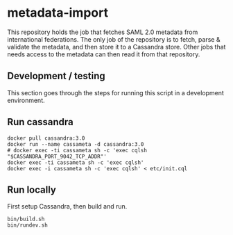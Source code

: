 # metadata-import

This repository holds the job that fetches SAML 2.0 metadata from international federations. The only job of the repository is to fetch, parse & validate the metadata, and then store it to a Cassandra store. Other jobs that needs access to the metadata can then read it from that repository.

## Development / testing

This section goes through the steps for running this script in a development environment.

## Run cassandra

```
docker pull cassandra:3.0
docker run --name cassameta -d cassandra:3.0
# docker exec -ti cassameta sh -c 'exec cqlsh "$CASSANDRA_PORT_9042_TCP_ADDR"'
docker exec -ti cassameta sh -c 'exec cqlsh'
docker exec -i cassameta sh -c 'exec cqlsh' < etc/init.cql
```

## Run locally

First setup Cassandra, then build and run.

```
bin/build.sh
bin/rundev.sh
```
